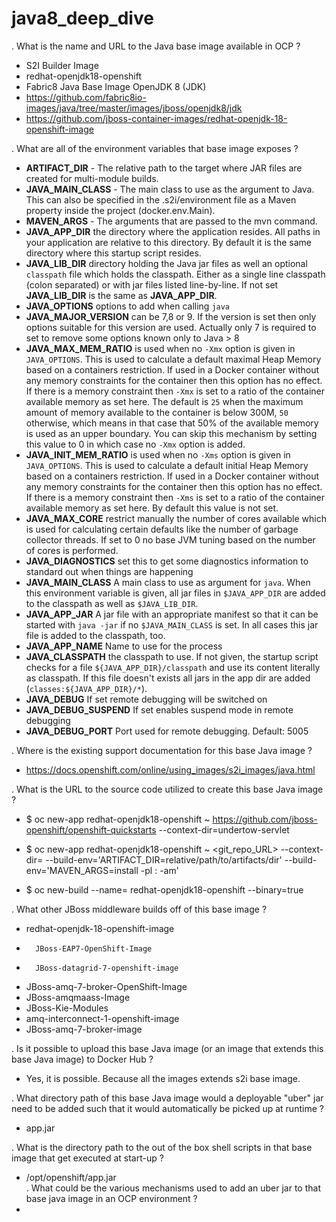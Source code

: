# java8_deep_dive
. What is the name and URL to the Java base image available in OCP ?<br>
*   S2I Builder Image <br>
*   redhat-openjdk18-openshift <br>
*   Fabric8 Java Base Image OpenJDK 8 (JDK) <br>
*   https://github.com/fabric8io-images/java/tree/master/images/jboss/openjdk8/jdk <br>
*   https://github.com/jboss-container-images/redhat-openjdk-18-openshift-image <br>
	
. What are all of the environment variables that base image exposes ? <br>
* **ARTIFACT_DIR** - The relative path to the target where JAR files are created for multi-module builds. <br>
* **JAVA_MAIN_CLASS** - The main class to use as the argument to Java. This can also be specified in the .s2i/environment file as a Maven property inside the project (docker.env.Main).<br>
* **MAVEN_ARGS** - The arguments that are passed to the mvn command.<br>
* **JAVA_APP_DIR** the directory where the application resides. All paths in your application are relative to this directory. By default it is the same directory where this startup script resides.
* **JAVA_LIB_DIR** directory holding the Java jar files as well an optional `classpath` file which holds the classpath. Either as a single line classpath (colon separated) or with jar files listed line-by-line. If not set **JAVA_LIB_DIR** is the same as **JAVA_APP_DIR**.
* **JAVA_OPTIONS** options to add when calling `java`
* **JAVA_MAJOR_VERSION** can be 7,8 or 9. If the version is set then only options suitable for this version are used. Actually only 7 is required to set to remove some options known only to Java > 8
* **JAVA_MAX_MEM_RATIO** is used when no `-Xmx` option is given in `JAVA_OPTIONS`. This is used to calculate a default maximal Heap Memory based on a containers restriction. If used in a Docker container without any memory constraints for the container then this option has no effect. If there is a memory constraint then `-Xmx` is set to a ratio of the container available memory as set here. The default is `25` when the maximum amount of memory available to the container is below 300M, `50` otherwise, which means in that case that 50% of the available memory is used as an upper boundary. You can skip this mechanism by setting this value to 0 in which case no `-Xmx` option is added.
* **JAVA_INIT_MEM_RATIO** is used when no `-Xms` option is given in `JAVA_OPTIONS`. This is used to calculate a default initial Heap Memory based on a containers restriction. If used in a Docker container without any memory constraints for the container then this option has no effect. If there is a memory constraint then `-Xms` is set to a ratio of the container available memory as set here. By default this value is not set.
* **JAVA_MAX_CORE** restrict manually the number of cores available which is used for calculating certain defaults like the number of garbage collector threads. If set to 0 no base JVM tuning based on the number of cores is performed.
* **JAVA_DIAGNOSTICS** set this to get some diagnostics information to standard out when things are happening
* **JAVA_MAIN_CLASS** A main class to use as argument for `java`. When this environment variable is given, all jar files in `$JAVA_APP_DIR` are added to the classpath as well as `$JAVA_LIB_DIR`.
* **JAVA_APP_JAR** A jar file with an appropriate manifest so that it can be started with `java -jar` if no `$JAVA_MAIN_CLASS` is set. In all cases this jar file is added to the classpath, too.
* **JAVA_APP_NAME** Name to use for the process
* **JAVA_CLASSPATH** the classpath to use. If not given, the startup script checks for a file `${JAVA_APP_DIR}/classpath` and use its content literally as classpath. If this file doesn't exists all jars in the app dir are added (`classes:${JAVA_APP_DIR}/*`).
* **JAVA_DEBUG** If set remote debugging will be switched on
* **JAVA_DEBUG_SUSPEND** If set enables suspend mode in remote debugging
* **JAVA_DEBUG_PORT** Port used for remote debugging. Default: 5005


. Where is the existing support documentation for this base Java image ? <br>
* 	https://docs.openshift.com/online/using_images/s2i_images/java.html <br>

. What is the URL to the source code utilized to create this base Java image ? <br>

* 	$ oc new-app redhat-openjdk18-openshift ~ https://github.com/jboss-openshift/openshift-quickstarts --context-dir=undertow-servlet <br>
*	$ oc new-app redhat-openjdk18-openshift ~ <git_repo_URL> --context-dir=<context-dir> --build-env='ARTIFACT_DIR=relative/path/to/artifacts/dir' --build-env='MAVEN_ARGS=install -pl <groupId>:<artifactId> -am' <br>

*	$ oc new-build --name=<application-name> redhat-openjdk18-openshift --binary=true <br>

. What other JBoss middleware builds off of this base image ? <br>
*	redhat-openjdk-18-openshift-image
*       JBoss-EAP7-OpenShift-Image
*       JBoss-datagrid-7-openshift-image 
* 	JBoss-amq-7-broker-OpenShift-Image 
*	JBoss-amqmaass-Image 
* 	JBoss-Kie-Modules
*	amq-interconnect-1-openshift-image
*	JBoss-amq-7-broker-image

. Is it possible to upload this base Java image (or an image that extends this base Java image) to Docker Hub ?
* 	Yes, it is possible. Because all the images extends s2i base image.

. What directory path of this base Java image would a deployable "uber" jar need to be added such that it would automatically be picked up at runtime  ?

* 	app.jar

. What is the directory path to the out of the box shell scripts in that base image that get executed at start-up ?<br>

*	/opt/openshift/app.jar <br>
. What could be the various mechanisms used to add an uber jar to that base java image in an OCP environment ? <br>
*	

